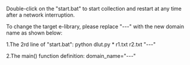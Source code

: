 Double-click on the "start.bat" to start collection and restart at any time after a network interruption.

To change the target e-library, please replace "---" with the new domain name as shown below:

1.The 2rd line of "start.bat":  python dlut.py * r1.txt r2.txt "---"

2.The main() function definition:   domain_name="---" 


